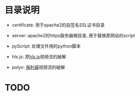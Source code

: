 # 目录说明

- certificate: 用于apache2的自签名SSL证书目录

- server: apache2的https服务器根目录, 用于替换原网站的script

- pyScript: 处理文件用的python脚本

- hls.js: 原[hls.js](https://github.com/video-dev/hls.js)视频流的破解

- polyv: [保利威](https://www.polyv.net/)视频流的破解

# TODO